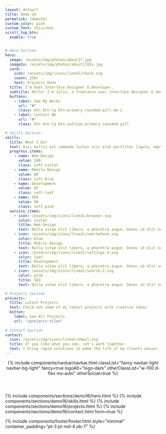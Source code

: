 ```yaml
---
layout: default
title: Demo 16
permalink: /demo16/
custom_color: pink
custom_font: thicccboi
scroll_top_btn:
  enable: true


# Hero Section
hero:
  image: /assets/img/photos/about17.jpg
  image2x: /assets/img/photos/about17@2x.jpg
  card:
    icon: /assets/img/icons/lineal/check.svg
    count: 250+
    text: Projects Done
  title: I'm User Interface Designer & Developer.
  subtitle: Hello! I'm Julia, a freelance user interface designer & developer based in London. I'm very passionate about the work that I do.
  buttons:
    - label: See My Works
      url: "#"
      class: btn btn-lg btn-primary rounded-pill me-2
    - label: Contact Me
      url: "#"
      class: btn btn-lg btn-outline-primary rounded-pill

# Skills Section
skills:
  title: What I Do?
  text: Duis mollis est commodo luctus nisi erat porttitor ligula, eget lacinia odio sem nec elit. Nullam quis risus eget urna mollis ornare vel. Nulla vitae elit libero, a pharetra augue. Praesent commodo cursus magna, vel scelerisque nisl.
  progress_items:
    - name: Web Design
      value: 100
      class: soft-violet
    - name: Mobile Design
      value: 80
      class: soft-blue
    - name: Development
      value: 85
      class: soft-leaf
    - name: SEO
      value: 90
      class: soft-pink
  service_items:
    - icon: /assets/img/icons/lineal/browser.svg
      color: violet
      title: Web Design
      text: Nulla vitae elit libero, a pharetra augue. Donec id elit non mi porta gravida at eget metus. Cras justo cum sociis natoque magnis.
    - icon: /assets/img/icons/lineal/smartphone.svg
      color: blue
      title: Mobile Design
      text: Nulla vitae elit libero, a pharetra augue. Donec id elit non mi porta gravida at eget metus. Cras justo cum sociis natoque magnis.
    - icon: /assets/img/icons/lineal/settings-3.svg
      color: leaf
      title: Development
      text: Nulla vitae elit libero, a pharetra augue. Donec id elit non mi porta gravida at eget metus. Cras justo cum sociis natoque magnis.
    - icon: /assets/img/icons/lineal/search-2.svg
      color: pink
      title: SEO
      text: Nulla vitae elit libero, a pharetra augue. Donec id elit non mi porta gravida at eget metus. Cras justo cum sociis natoque magnis.

# Projects Section
projects:
  title: Latest Projects
  text: Check out some of my latest projects with creative ideas.
  button:
    label: See All Projects
    url: "/projects-tiles"
  
# Contact Section
contact:
  icon: /assets/img/icons/lineal/email.svg
  title: If you like what you see, let's work together.
  text: I bring rapid solutions to make the life of my clients easier. Have any questions? Reach out to me from this contact form and I will get back to you shortly.
---
```

<div class="content-wrapper">
<header class="wrapper bg-gray">
{% include components/navbar/navbar.html 
    classList="fancy navbar-light navbar-bg-light"
    fancy=true
    logoAlt="logo-dark"
    otherClassList="w-100 d-flex ms-auto"
    otherSocial=true
%}
</header>
<!-- /header -->

{% include components/sections/demo16/hero.html %}
{% include components/sections/demo16/skills.html %}
{% include components/sections/demo16/projects.html %}
{% include components/sections/demo16/contact.html 
  form=true
%}
</div>
{% include components/footer/footer.html 
  style="minimal" 
  container_padding="pt-3 pt-md-4 pb-7"
%}
